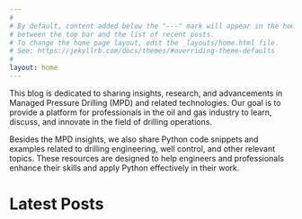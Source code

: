 ```yaml
---
#
# By default, content added below the "---" mark will appear in the home page
# between the top bar and the list of recent posts.
# To change the home page layout, edit the _layouts/home.html file.
# See: https://jekyllrb.com/docs/themes/#overriding-theme-defaults
#
layout: home
---
```

This blog is dedicated to sharing insights, research, and advancements in Managed Pressure Drilling (MPD) and related technologies. Our goal is to provide a platform for professionals in the oil and gas industry to learn, discuss, and innovate in the field of drilling operations.

Besides the MPD insights, we also share Python code snippets and examples related to drilling engineering, well control, and other relevant topics. These resources are designed to help engineers and professionals enhance their skills and apply Python effectively in their work.

# Latest Posts

<!-- Google tag (gtag.js) -->
<script async src="https://www.googletagmanager.com/gtag/js?id=G-Z5C5SK4PXR"></script>
<script>
  window.dataLayer = window.dataLayer || [];
  function gtag(){dataLayer.push(arguments);}
  gtag('js', new Date());

  gtag('config', 'G-Z5C5SK4PXR');
</script>
